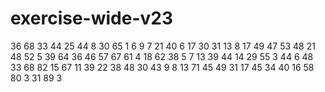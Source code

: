# exercise-wide-v23
36
68
33
44
25
44
8
30
65
1
6
9
7
21
40
6
17
30
31
13
8
17
49
47
53
48
21
48
52
5
39
64
36
46
57
67
61
4
18
62
38
5
7
13
39
44
14
29
55
3
44
6
48
33
68
82
15
67
11
39
22
38
48
30
43
9
8
13
71
45
49
31
17
45
34
40
16
58
80
3
31
89
3
